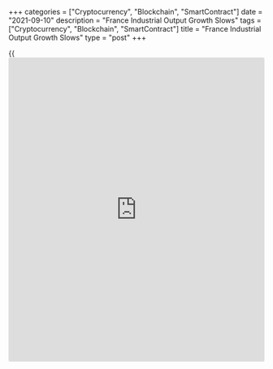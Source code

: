 +++
categories = ["Cryptocurrency", "Blockchain", "SmartContract"]
date = "2021-09-10"
description = "France Industrial Output Growth Slows"
tags = ["Cryptocurrency", "Blockchain", "SmartContract"]
title = "France Industrial Output Growth Slows"
type = "post"
+++

{{<iframe id="large-banner" src="https://www.bounty.group/#slide=2.0" width="100%" height="600" scrolling="no" style="border: 0px solid rgb(216, 221, 230); border-radius: 3px;">}}

French industrial production and manufacturing grew at slower rates in
July, preliminary data from the statistical office INSEE showed Friday.  
  
Industrial production grew 0.3 percent from June, when it increased 0.6
percent. Economists had forecast 0.4 percent gain. Production rose for a
second straight month.  
  
Manufacturing output rose 0.6 percent after a 1.0 percent increase in
June.  
Compared to February 2020, which is before the first Covid-19 lockdown
began, industrial production was 4.8 percent less and manufacturing
output remained 5.5 percent lower.  
  
In July, manufacturing growth was largely driven by further growth in
the production of transport equipment, food products and beverages, and
machinery and equipment.  
  
Output decreased in mining and quarrying, energy, water supply and in
other manufacturing. A sharp fall was registered in the manufacture of
coke and refined petroleum.  
  
Among the main industrial groupings, manufacture of capital and
intermediate goods increased, from the previous month, while the
production of consumer durables, non-durables, and energy decreased.

Meanwhile, the construction output grew 1.4 percent month-on-month in
July after a 1.9 percent fall in the previous month.

For comments and feedback [contact](https://www.playgroundfx.com/contact/): editorial@rtt[news](https://www.letsplayfx.com/blog/forex-news-website/).com

[Economic News][1]

 **What parts of the world are seeing the best (and worst) economic
performances lately? Click[here][2] to check out our [Econ Scorecard][2]
and find out! See up-to-the-moment [ranking](https://www.playgroundfx.com/blog/crypto-exchange-ranking/)s for the best and worst
performers in [GDP][3], [unemployment rate][4], [inflation][2] and much
more.**

   1. www.rtt[news](https://www.letsplayfx.com/blog/forex-news-website/).com/Content/EconomicNews.aspx
   2. www.rtt[news](https://www.letsplayfx.com/blog/forex-news-website/).com/economic-scorecard/world-rank/CPI/highest-performance.aspx
   3. www.rtt[news](https://www.letsplayfx.com/blog/forex-news-website/).com/economic-scorecard/world-rank/GDP/highest-performance.aspx
   4. www.rtt[news](https://www.letsplayfx.com/blog/forex-news-website/).com/economic-scorecard/world-rank/unemployment-rate/lowest-performance.aspx